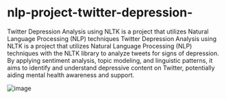 # nlp-project-twitter-depression-
Twitter Depression Analysis using NLTK is a project that utilizes Natural Language Processing (NLP) techniques
Twitter Depression Analysis using NLTK is a project that utilizes Natural Language Processing (NLP) techniques with the NLTK library to analyze tweets for signs of depression. By applying sentiment analysis, topic modeling, and linguistic patterns, it aims to identify and understand depressive content on Twitter, potentially aiding mental health awareness and support.



![image](https://github.com/Jsujanchowdary/nlp-project-twitter-depression-/assets/91127394/04dea97c-9c69-4eba-a949-439f04068523)
